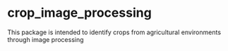 # crop_image_processing
This package is intended to identify crops from agricultural environments through image processing
